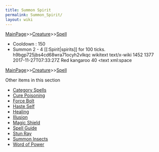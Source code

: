 ```yaml
---
title: Summon Spirit
permalink: Summon_Spirit/
layout: wiki
---
```


[MainPage](/keeperrl_wiki/ "wikilink")>>[Creature](/keeperrl_wiki/Creature_Guide "wikilink")>>[Spell](/keeperrl_wiki/Spell_Guide "wikilink")

- Cooldown : 150
- Summon 2 - 4 [[:Spirit|spirits]] for 100 ticks.</text>
      <sha1>h9bgp725jbs4cd68wra71ocyh2vlkqc</sha1>
      <model>wikitext</model>
      <format>text/x-wiki</format>
    </revision>
    <revision>
      <id>1452</id>
      <parentid>1377</parentid>
      <timestamp>2017-11-27T07:33:27Z</timestamp>
      <contributor>
        <username>Red kangaroo</username>
        <id>40</id>
      </contributor>
      <text xml:space

[MainPage](/keeperrl_wiki/ "wikilink")>>[Creature](/keeperrl_wiki/Creature_Guide "wikilink")>>[Spell](/keeperrl_wiki/Spell_Guide "wikilink")

Other items in this section
-    [Category Spells](/keeperrl_wiki/Category_Spells "wikilink")
-    [Cure Poisoning](/keeperrl_wiki/Cure_Poisoning "wikilink")
-    [Force Bolt](/keeperrl_wiki/Force_Bolt "wikilink")
-    [Haste Self](/keeperrl_wiki/Haste_Self "wikilink")
-    [Healing](/keeperrl_wiki/Healing "wikilink")
-    [Illusion](/keeperrl_wiki/Illusion "wikilink")
-    [Magic Shield](/keeperrl_wiki/Magic_Shield "wikilink")
-    [Spell Guide](/keeperrl_wiki/Spell_Guide "wikilink")
-    [Stun Ray](/keeperrl_wiki/Stun_Ray "wikilink")
-    [Summon Insects](/keeperrl_wiki/Summon_Insects "wikilink")
-    [Word of Power](/keeperrl_wiki/Word_Of_Power "wikilink")
